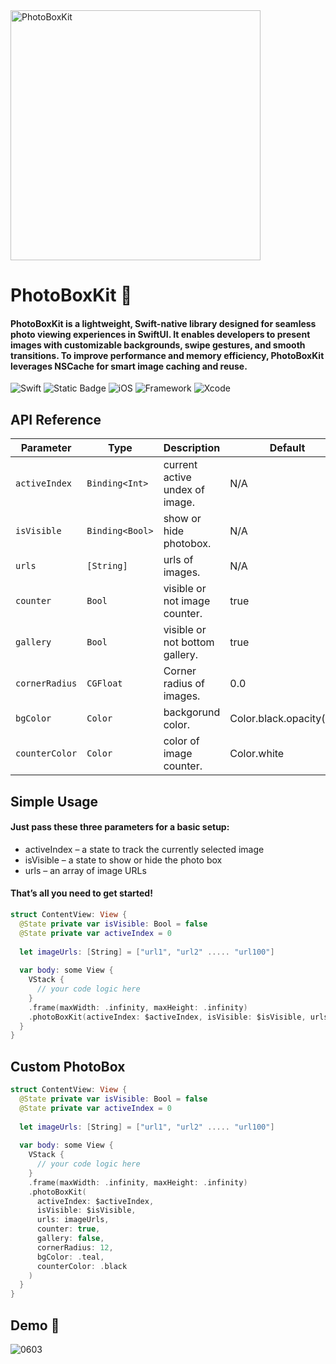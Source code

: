 
<img src="https://github.com/user-attachments/assets/1175c466-58f1-42d8-a986-7c7ec55dcf47" alt="PhotoBoxKit" width="400" height="auto" />


# PhotoBoxKit 🌃

#### PhotoBoxKit is a lightweight, Swift-native library designed for seamless photo viewing experiences in SwiftUI. It enables developers to present images with customizable backgrounds, swipe gestures, and smooth transitions. To improve performance and memory efficiency, PhotoBoxKit leverages NSCache for smart image caching and reuse.

![Swift](https://img.shields.io/badge/Swift-5.9-orange)
![Static Badge](https://img.shields.io/badge/Version%20-%201.0.0-skyblue)
![iOS](https://img.shields.io/badge/iOS-16.0%2B-white)
![Framework](https://img.shields.io/badge/Framework-SwiftUI-skyblue)
![Xcode](https://img.shields.io/badge/Xcode-16.3-blue)

## API Reference
 
| Parameter         | Type                 | Description                                           | Default |
|------------------|----------------------|-------------------------------------------------------|---------|
| `activeIndex`       | `Binding<Int>`             | current active undex of image.                                     | N/A     |
| `isVisible`          | `Binding<Bool>`         | show or hide photobox.                                  | N/A     |
| `urls`            | `[String]`            | urls of images.                                      | N/A     |
| `counter`         | `Bool`   | visible or not image counter.                                         | true     |
| `gallery` | `Bool`       | visible or not bottom gallery.                             | true     |
| `cornerRadius`        | `CGFloat`               | Corner radius of images.                     | 0.0   |
| `bgColor`     | `Color`       | backgorund color.                              | Color.black.opacity(0.9)   |
| `counterColor`     | `Color`       | color of image counter.                              | Color.white   |

## Simple Usage
#### Just pass these three parameters for a basic setup:
- activeIndex – a state to track the currently selected image
- isVisible – a state to show or hide the photo box
- urls – an array of image URLs

#### That’s all you need to get started!

```swift
struct ContentView: View {
  @State private var isVisible: Bool = false
  @State private var activeIndex = 0
  
  let imageUrls: [String] = ["url1", "url2" ..... "url100"]
  
  var body: some View {
    VStack {
      // your code logic here
    }
    .frame(maxWidth: .infinity, maxHeight: .infinity)
    .photoBoxKit(activeIndex: $activeIndex, isVisible: $isVisible, urls: imageUrls)
  }
}

```

## Custom PhotoBox

```swift
struct ContentView: View {
  @State private var isVisible: Bool = false
  @State private var activeIndex = 0
  
  let imageUrls: [String] = ["url1", "url2" ..... "url100"]
  
  var body: some View {
    VStack {
      // your code logic here
    }
    .frame(maxWidth: .infinity, maxHeight: .infinity)
    .photoBoxKit(
      activeIndex: $activeIndex,
      isVisible: $isVisible,
      urls: imageUrls,
      counter: true,
      gallery: false,
      cornerRadius: 12,
      bgColor: .teal,
      counterColor: .black
    )
  }
}
```

## Demo 📸

![0603](https://github.com/user-attachments/assets/cbacd0d5-274f-426f-b9cc-12795806e1b1)

